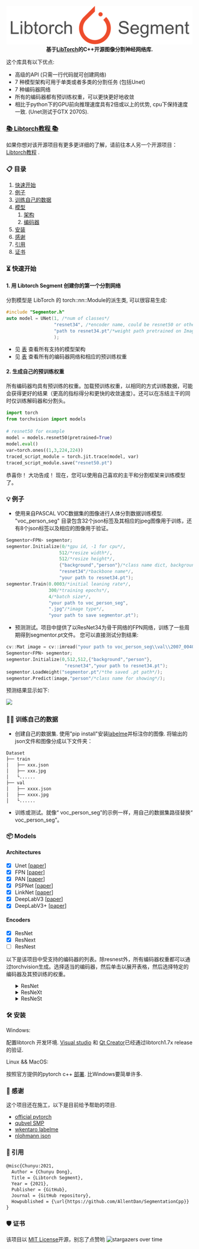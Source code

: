 <div align="center">

![logo](https://raw.githubusercontent.com/AllentDan/ImageBase/main/OpenSource/LibtorchSegment.png)  
**基于[LibTorch](https://pytorch.org/)的C++开源图像分割神经网络库.**  

</div>

这个库具有以下优点:

 - 高级的API (只需一行代码就可创建网络)
 - 7 种模型架构可用于单类或者多类的分割任务 (包括Unet)
 - 7 种编码器网络
 - 所有的编码器都有预训练权重，可以更快更好地收敛
 - 相比于python下的GPU前向推理速度具有2倍或以上的优势, cpu下保持速度一致. (Unet测试于GTX 2070S).
 
### [📚 Libtorch教程 📚](https://github.com/AllentDan/LibtorchTutorials)

如果你想对该开源项目有更多更详细的了解，请前往本人另一个开源项目：[Libtorch教程](https://github.com/AllentDan/LibtorchTutorials) .

### 📋 目录
 1. [快速开始](#start)
 2. [例子](#examples)
 3. [训练自己的数据](#trainingOwn)
 4. [模型](#models)
    1. [架构](#architectures)
    2. [编码器](#encoders)
 5. [安装](#installation)
 6. [感谢](#thanks)
 7. [引用](#citing)
 8. [证书](#license)

### ⏳ 快速开始 <a name="start"></a>

#### 1. 用 Libtorch Segment 创建你的第一个分割网络

分割模型是 LibTorch 的 torch::nn::Module的派生类, 可以很容易生成:

```cpp
#include "Segmentor.h"
auto model = UNet(1, /*num of classes*/
                  "resnet34", /*encoder name, could be resnet50 or others*/
                  "path to resnet34.pt"/*weight path pretrained on ImageNet, it is produced by torchscript*/
                  );
```
 - 见 [表](#architectures) 查看所有支持的模型架构
 - 见 [表](#encoders) 查看所有的编码器网络和相应的预训练权重

#### 2. 生成自己的预训练权重

所有编码器均具有预训练的权重。加载预训练权重，以相同的方式训练数据，可能会获得更好的结果（更高的指标得分和更快的收敛速度）。还可以在冻结主干的同时仅训练解码器和分割头。

```python
import torch
from torchvision import models

# resnet50 for example
model = models.resnet50(pretrained=True)
model.eval()
var=torch.ones((1,3,224,224))
traced_script_module = torch.jit.trace(model, var)
traced_script_module.save("resnet50.pt")
```

恭喜你！ 大功告成！ 现在，您可以使用自己喜欢的主干和分割框架来训练模型了。

### 💡 例子 <a name="examples"></a>
 - 使用来自PASCAL VOC数据集的图像进行人体分割数据训练模型. "voc_person_seg" 目录包含32个json标签及其相应的jpeg图像用于训练，还有8个json标签以及相应的图像用于验证。
```cpp
Segmentor<FPN> segmentor;
segmentor.Initialize(0/*gpu id, -1 for cpu*/,
                    512/*resize width*/,
                    512/*resize height*/,
                    {"background","person"}/*class name dict, background included*/,
                    "resnet34"/*backbone name*/,
                    "your path to resnet34.pt");
segmentor.Train(0.0003/*initial leaning rate*/,
                300/*training epochs*/,
                4/*batch size*/,
                "your path to voc_person_seg",
                ".jpg"/*image type*/,
                "your path to save segmentor.pt");
```

- 预测测试。项目中提供了以ResNet34为骨干网络的FPN网络，训练了一些周期得到segmentor.pt文件。 您可以直接测试分割结果:
```cpp
cv::Mat image = cv::imread("your path to voc_person_seg\\val\\2007_004000.jpg");
Segmentor<FPN> segmentor;
segmentor.Initialize(0,512,512,{"background","person"},
                      "resnet34","your path to resnet34.pt");
segmentor.LoadWeight("segmentor.pt"/*the saved .pt path*/);
segmentor.Predict(image,"person"/*class name for showing*/);
```
预测结果显示如下:

![](https://raw.githubusercontent.com/AllentDan/SegmentationCpp/main/prediction.jpg)

### 🧑‍🚀 训练自己的数据 <a name="trainingOwn"></a>
- 创建自己的数据集. 使用"pip install"安装[labelme](https://github.com/wkentaro/labelme)并标注你的图像. 将输出的json文件和图像分成以下文件夹：
```
Dataset
├── train
│   ├── xxx.json
│   ├── xxx.jpg
│   └......
├── val
│   ├── xxxx.json
│   ├── xxxx.jpg
│   └......
```
- 训练或测试。就像“ voc_person_seg”的示例一样，用自己的数据集路径替换“ voc_person_seg”。


### 📦 Models <a name="models"></a>

#### Architectures <a name="architectures"></a>
 - [x] Unet [[paper](https://arxiv.org/abs/1505.04597)]
 - [x] FPN [[paper](http://presentations.cocodataset.org/COCO17-Stuff-FAIR.pdf)]
 - [x] PAN [[paper](https://arxiv.org/abs/1805.10180)]
 - [x] PSPNet [[paper](https://arxiv.org/abs/1612.01105)]
 - [x] LinkNet [[paper](https://arxiv.org/abs/1707.03718)]
 - [x] DeepLabV3 [[paper](https://arxiv.org/abs/1706.05587)]
 - [x] DeepLabV3+ [[paper](https://arxiv.org/abs/1802.02611)]

#### Encoders <a name="encoders"></a>
- [x] ResNet
- [x] ResNext
- [ ] ResNest

以下是该项目中受支持的编码器的列表。除resnest外，所有编码器权重都可以通过torchvision生成。选择适当的编码器，然后单击以展开表格，然后选择特定的编码器及其预训练的权重。

<details>
<summary style="margin-left: 25px;">ResNet</summary>
<div style="margin-left: 25px;">

|Encoder                         |Weights                         |Params, M                       |
|--------------------------------|:------------------------------:|:------------------------------:|
|resnet18                        |imagenet                        |11M                             |
|resnet34                        |imagenet                        |21M                             |
|resnet50                        |imagenet                        |23M                             |
|resnet101                       |imagenet                        |42M                             |
|resnet152                       |imagenet                        |58M                             |

</div>
</details>

<details>
<summary style="margin-left: 25px;">ResNeXt</summary>
<div style="margin-left: 25px;">

|Encoder                         |Weights                         |Params, M                       |
|--------------------------------|:------------------------------:|:------------------------------:|
|resnext50_32x4d                 |imagenet                        |22M                             |
|resnext101_32x8d                |imagenet                        |86M                             |

</div>
</details>

<details>
<summary style="margin-left: 25px;">ResNeSt</summary>
<div style="margin-left: 25px;">

|Encoder                         |Weights                         |Params, M                       |
|--------------------------------|:------------------------------:|:------------------------------:|
|timm-resnest14d                 |imagenet                        |8M                              |
|timm-resnest26d                 |imagenet                        |15M                             |
|timm-resnest50d                 |imagenet                        |25M                             |
|timm-resnest101e                |imagenet                        |46M                             |
|timm-resnest200e                |imagenet                        |68M                             |
|timm-resnest269e                |imagenet                        |108M                            |
|timm-resnest50d_4s2x40d         |imagenet                        |28M                             |
|timm-resnest50d_1s4x24d         |imagenet                        |23M                             |

</div>
</details>

### 🛠 安装 <a name="installation"></a>
Windows:

配置libtorch 开发环境. [Visual studio](https://allentdan.github.io/2020/12/16/pytorch%E9%83%A8%E7%BD%B2torchscript%E7%AF%87) 和 [Qt Creator](https://allentdan.github.io/2021/01/21/QT%20Creator%20+%20Opencv4.x%20+%20Libtorch1.7%E9%85%8D%E7%BD%AE/#more)已经通过libtorch1.7x release的验证. 

Linux && MacOS:

按照官方提供的pytorch c++ [部署](https://pytorch.org/tutorials/advanced/cpp_export.html). 比Windows要简单许多.

### 🤝 感谢 <a name="thanks"></a>
这个项目还在施工，以下是目前给予帮助的项目.
- [official pytorch](https://github.com/pytorch/pytorch)
- [qubvel SMP](https://github.com/qubvel/segmentation_models.pytorch)
- [wkentaro labelme](https://github.com/wkentaro/labelme)
- [nlohmann json](https://github.com/nlohmann/json)

### 📝 引用
```
@misc{Chunyu:2021,
  Author = {Chunyu Dong},
  Title = {Libtorch Segment},
  Year = {2021},
  Publisher = {GitHub},
  Journal = {GitHub repository},
  Howpublished = {\url{https://github.com/AllentDan/SegmentationCpp}}
}
```

### 🛡️ 证书 <a name="license"></a>
该项目以 [MIT License](https://github.com/qubvel/segmentation_models.pytorch/blob/master/LICENSE)开源，别忘了点赞哟
![stargazers over time](https://starchart.cc/AllentDan/SegmentationCpp.svg)